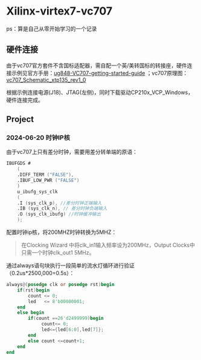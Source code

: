 # Xilinx-virtex7-vc707
ps：算是自己从零开始学习的一个记录<br>

## 硬件连接
由于vc707官方套件不含国标适配器，需自配一个英/美转国标的转接座，硬件连接示例见官方手册：[ug848-VC707-getting-started-guide](https://docs.amd.com/v/u/en-US/ug848-VC707-getting-started-guide) ；vc707原理图：[vc707_Schematic_xtp135_rev1_0](https://github.com/Raynaril/Xilinx-virtex7-VC707/blob/main/info/vc707_Schematic_xtp135_rev1_0.pdf)

根据示例连接电源(J18)、JTAG(左侧)，同时下载驱动CP210x_VCP_Windows，硬件连接完成。

## Project
### 2024-06-20 时钟IP核 
 由于vc707上只有差分时钟，需要用差分转单端的原语：
```Verilog
IBUFGDS #
    (
    .DIFF_TERM ("FALSE"),
    .IBUF_LOW_PWR ("FALSE")
    )
    u_ibufg_sys_clk
    (
    .I (sys_clk_p), //差分时钟正端输入
    .IB (sys_clk_n), // 差分时钟负端输入
    .O (sys_clk_ibufg) //时钟缓冲输出
    );
```
配置时钟ip核，将200MHZ时钟转换为5MHZ：

>在Clocking Wizard 中将clk_in1输入频率设为200MHz，Output Clocks中只需一个时钟clk_out1 5MHz。

通过always语句块执行一段简单的流水灯循环进行验证（0.2us*2500,000=0.5s）：
```Verilog
always@(posedge clk or posedge rst)begin
    if(rst)begin
        count <= 0;
        led   <= 8'b00000001;
    end
    else begin 
        if(count ==26'd2499999)begin
             count<= 0;
             led<={led[6:0],led[7]};
        end
        else count <=count+1;
    end
end
```
